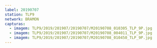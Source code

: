 ```yaml
---
label: 20190707
station: TLP9
network: BRAMON
capturas:
  - imagem: TLP9/2019/201907/20190707/M20190708_010305_TLP_9P.jpg
  - imagem: TLP9/2019/201907/20190707/M20190708_004011_TLP_9P.jpg
  - imagem: TLP9/2019/201907/20190707/M20190708_010450_TLP_9P.jpg
---
```

